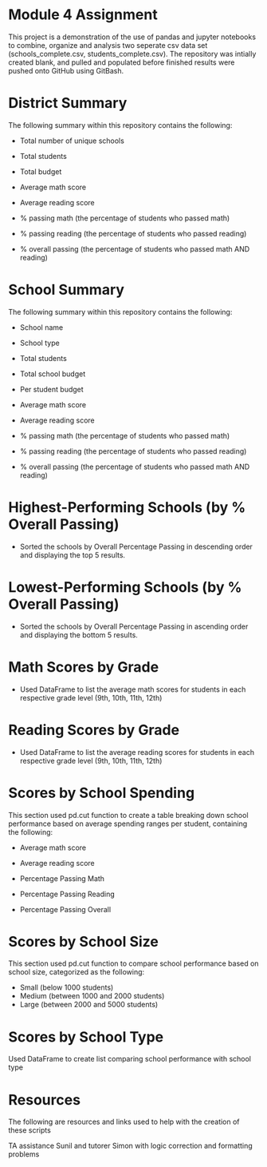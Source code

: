 # Module 4 Assignment

This project is a demonstration of the use of pandas and jupyter notebooks to combine, organize and analysis two seperate csv data set (schools_complete.csv, students_complete.csv). The repository was intially created blank, and pulled and populated before finished results were pushed onto GitHub using GitBash.

# District Summary

The following summary within this repository contains the following:

 - Total number of unique schools

 - Total students

 - Total budget

 - Average math score

 - Average reading score

 - % passing math (the percentage of students who passed math)

 - % passing reading (the percentage of students who passed reading)

 - % overall passing (the percentage of students who passed math AND reading)

# School Summary

The following summary within this repository contains the following:

 - School name

 - School type

 - Total students

 - Total school budget

 - Per student budget

 - Average math score

 - Average reading score

 - % passing math (the percentage of students who passed math)

 - % passing reading (the percentage of students who passed reading)

 - % overall passing (the percentage of students who passed math AND reading)

# Highest-Performing Schools (by % Overall Passing)

 - Sorted the schools by Overall Percentage Passing in descending order and displaying the top 5 results.

# Lowest-Performing Schools (by % Overall Passing)

 - Sorted the schools by Overall Percentage Passing in ascending order and displaying the bottom 5 results.

# Math Scores by Grade

 - Used DataFrame to list the average math scores for students in each respective grade level (9th, 10th, 11th, 12th)

# Reading Scores by Grade

 - Used DataFrame to list the average reading scores for students in each respective grade level (9th, 10th, 11th, 12th)

# Scores by School Spending 
This section used pd.cut function to create a table breaking down school performance based on average spending ranges per student, containing the following:

 - Average math score

 - Average reading score

 - Percentage Passing Math

 - Percentage Passing Reading

 - Percentage Passing Overall

# Scores by School Size

This section used pd.cut function to compare school performance based on school size, categorized as the following:

 - Small (below 1000 students)
 - Medium (between 1000 and 2000 students)
 - Large (between 2000 and 5000 students)

# Scores by School Type

Used DataFrame to create list comparing school performance with school type

# Resources
The following are resources and links used to help with the creation of these scripts

TA assistance Sunil and tutorer Simon with logic correction and formatting problems 

